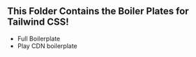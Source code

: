 ## This Folder Contains the Boiler Plates for Tailwind CSS!
- Full Boilerplate
- Play CDN boilerplate